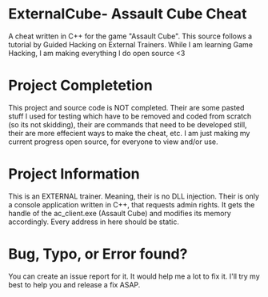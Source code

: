 # ExternalCube- Assault Cube Cheat
A cheat written in C++ for the game "Assault Cube". This source follows a tutorial by Guided Hacking on External Trainers. While I am learning Game Hacking, I am making everything I do open source &lt;3

# Project Completetion
This project and source code is NOT completed. Their are some pasted stuff I used for testing which have to be removed and coded from scratch (so its not skidding), their are commands that need to be developed still, their are more effecient ways to make the cheat, etc. I am just making my current progress open source, for everyone to view and/or use.

# Project Information
This is an EXTERNAL trainer. Meaning, their is no DLL injection. Their is only a console application written in C++, that requests admin rights. It gets the handle of the ac_client.exe (Assault Cube) and modifies its memory accordingly. Every address in here should be static.

# Bug, Typo, or Error found?
You can create an issue report for it. It would help me a lot to fix it. I'll try my best to help you and release a fix ASAP.
